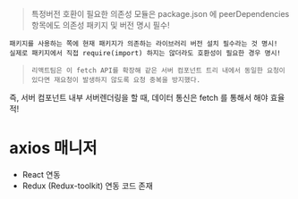 > 특정버전 호환이 필요한 의존성 모듈은 package.json 에 peerDependencies 항목에도 의존성 패키지 및 버전 명시 필수!

`패키지를 사용하는 쪽에 현재 패키지가 의존하는 라이브러리 버전 설치 필수라는 것 명시!`  
`실제로 패키지에서 직접 require(import) 하지는 않더라도 호환성이 필요한 경우 명시!`

> `리액트팀은 이 fetch API를 확장해 같은 서버 컴포넌트 트리 내에서 동일한 요청이 있다면 재요청이 발생하지 않도록 요청 중복을 방지했다.`

즉, 서버 컴포넌트 내부 서버렌더링을 할 때, 데이터 통신은 fetch 를 통해서 해야 효율적!

# axios 매니저

- React 연동
- Redux (Redux-toolkit) 연동 코드 존재
